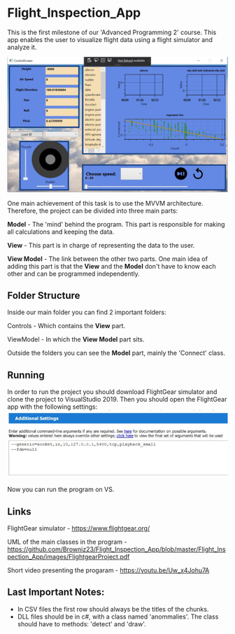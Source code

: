 # Flight_Inspection_App

This is the first milestone of our 'Advanced Programming 2' course. This app enables the user to visualize flight data using a flight simulator and analyze it.

![FlightGearApp GUI](https://github.com/Browniz23/Flight_Inspection_App/blob/0f2cb39bb84fe93ac7fced8bc744d17682814ae4/Flight_Inspection_App/images/example_flight.jpg)

One main achievement of this task is to use the MVVM architecture. Therefore, the project can be divided into three main parts:

**Model** - The 'mind' behind the program. This part is responsible for making all calculations and keeping the data.

**View** - This part is in charge of representing the data to the user.

**View Model** - The link between the other two parts. One main idea of adding this part is that the **View** and the **Model** don't have to know each other and can be programmed independently.

## Folder Structure

Inside our main folder you can find 2 important folders:

Controls - Which contains the **View** part.

ViewModel - In which the **View Model** part sits.

Outside the folders you can see the **Model** part, mainly the 'Connect' class.

## Running

In order to run the project you should download FlightGear simulator and clone the project to VisualStudio 2019.
Then you should open the FlightGear app with the following settings:
![FlightGear settings](https://raw.githubusercontent.com/Browniz23/Flight_Inspection_App/master/Flight_Inspection_App/images/Additional%20Settings.jpg)

Now you can run the program on VS.

## Links

FlightGear simulator - https://www.flightgear.org/

UML of the main classes in the program - https://github.com/Browniz23/Flight_Inspection_App/blob/master/Flight_Inspection_App/images/FlightgearProject.pdf

Short video presenting the progaram - https://youtu.be/Uw_x4Johu7A


## Last Important Notes:

- In CSV files the first row should always be the titles of the chunks.
- DLL files should be in c#, with a class named 'anommalies'. The class should have to methods: 'detect' and 'draw'.

